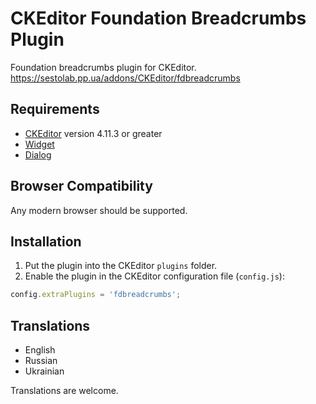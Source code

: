 # CKEditor Foundation Breadcrumbs Plugin

Foundation breadcrumbs plugin for CKEditor.
https://sestolab.pp.ua/addons/CKEditor/fdbreadcrumbs

## Requirements

* [CKEditor](https://ckeditor.com/ckeditor-4) version 4.11.3 or greater
* [Widget](https://ckeditor.com/cke4/addon/widget)
* [Dialog](https://ckeditor.com/cke4/addon/dialog)

## Browser Compatibility

Any modern browser should be supported.

## Installation

1. Put the plugin into the CKEditor `plugins` folder.
2. Enable the plugin in the CKEditor configuration file (`config.js`):

```js
config.extraPlugins = 'fdbreadcrumbs';
```

## Translations

* English
* Russian
* Ukrainian

Translations are welcome.

